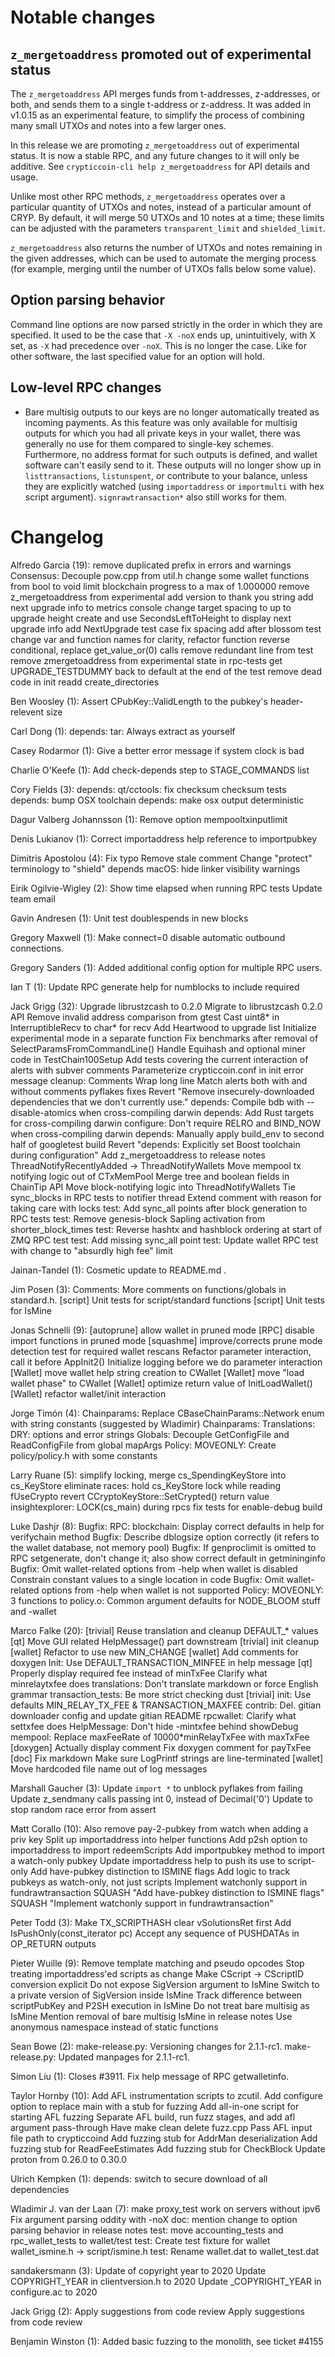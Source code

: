 Notable changes
===============

`z_mergetoaddress` promoted out of experimental status
------------------------------------------------------

The `z_mergetoaddress` API merges funds from t-addresses, z-addresses, or both,
and sends them to a single t-address or z-address. It was added in v1.0.15 as an
experimental feature, to simplify the process of combining many small UTXOs and
notes into a few larger ones.

In this release we are promoting `z_mergetoaddress` out of experimental status.
It is now a stable RPC, and any future changes to it will only be additive. See
`crypticcoin-cli help z_mergetoaddress` for API details and usage.

Unlike most other RPC methods, `z_mergetoaddress` operates over a particular
quantity of UTXOs and notes, instead of a particular amount of CRYP. By default,
it will merge 50 UTXOs and 10 notes at a time; these limits can be adjusted with
the parameters `transparent_limit` and `shielded_limit`.

`z_mergetoaddress` also returns the number of UTXOs and notes remaining in the
given addresses, which can be used to automate the merging process (for example,
merging until the number of UTXOs falls below some value).

Option parsing behavior
-----------------------

Command line options are now parsed strictly in the order in which they are
specified. It used to be the case that `-X -noX` ends up, unintuitively, with X
set, as `-X` had precedence over `-noX`. This is no longer the case. Like for
other software, the last specified value for an option will hold.

Low-level RPC changes
---------------------

- Bare multisig outputs to our keys are no longer automatically treated as
  incoming payments. As this feature was only available for multisig outputs for
  which you had all private keys in your wallet, there was generally no use for
  them compared to single-key schemes. Furthermore, no address format for such
  outputs is defined, and wallet software can't easily send to it. These outputs
  will no longer show up in `listtransactions`, `listunspent`, or contribute to
  your balance, unless they are explicitly watched (using `importaddress` or
  `importmulti` with hex script argument). `signrawtransaction*` also still
  works for them.

Changelog
=========

Alfredo Garcia (19):
      remove duplicated prefix in errors and warnings
      Consensus: Decouple pow.cpp from util.h
      change some wallet functions from bool to void
      limit blockchain progress to a max of 1.000000
      remove z_mergetoaddress from experimental
      add version to thank you string
      add next upgrade info to metrics console
      change target spacing to up to upgrade height
      create and use SecondsLeftToHeight to display next upgrade info
      add NextUpgrade test case
      fix spacing
      add after blossom test
      change var and function names for clarity, refactor function
      reverse conditional, replace get_value_or(0) calls
      remove redundant line from test
      remove zmergetoaddress from experimental state in rpc-tests
      get UPGRADE_TESTDUMMY back to default at the end of the test
      remove dead code in init
      readd create_directories

Ben Woosley (1):
      Assert CPubKey::ValidLength to the pubkey's header-relevent size

Carl Dong (1):
      depends: tar: Always extract as yourself

Casey Rodarmor (1):
      Give a better error message if system clock is bad

Charlie O'Keefe (1):
      Add check-depends step to STAGE_COMMANDS list

Cory Fields (3):
      depends: qt/cctools: fix checksum checksum tests
      depends: bump OSX toolchain
      depends: make osx output deterministic

Dagur Valberg Johannsson (1):
      Remove option mempooltxinputlimit

Denis Lukianov (1):
      Correct importaddress help reference to importpubkey

Dimitris Apostolou (4):
      Fix typo
      Remove stale comment
      Change "protect" terminology to "shield"
      depends macOS: hide linker visibility warnings

Eirik Ogilvie-Wigley (2):
      Show time elapsed when running RPC tests
      Update team email

Gavin Andresen (1):
      Unit test doublespends in new blocks

Gregory Maxwell (1):
      Make connect=0 disable automatic outbound connections.

Gregory Sanders (1):
      Added additional config option for multiple RPC users.

Ian T (1):
      Update RPC generate help for numblocks to include required

Jack Grigg (32):
      Upgrade librustzcash to 0.2.0
      Migrate to librustzcash 0.2.0 API
      Remove invalid address comparison from gtest
      Cast uint8* in InterruptibleRecv to char* for recv
      Add Heartwood to upgrade list
      Initialize experimental mode in a separate function
      Fix benchmarks after removal of SelectParamsFromCommandLine()
      Handle Equihash and optional miner code in TestChain100Setup
      Add tests covering the current interaction of alerts with subver comments
      Parameterize crypticcoin.conf in init error message
      cleanup: Comments
      Wrap long line
      Match alerts both with and without comments
      pyflakes fixes
      Revert "Remove insecurely-downloaded dependencies that we don't currently use."
      depends: Compile bdb with --disable-atomics when cross-compiling darwin
      depends: Add Rust targets for cross-compiling darwin
      configure: Don't require RELRO and BIND_NOW when cross-compiling darwin
      depends: Manually apply build_env to second half of googletest build
      Revert "depends: Explicitly set Boost toolchain during configuration"
      Add z_mergetoaddress to release notes
      ThreadNotifyRecentlyAdded -> ThreadNotifyWallets
      Move mempool tx notifying logic out of CTxMemPool
      Merge tree and boolean fields in ChainTip API
      Move block-notifying logic into ThreadNotifyWallets
      Tie sync_blocks in RPC tests to notifier thread
      Extend comment with reason for taking care with locks
      test: Add sync_all points after block generation to RPC tests
      test: Remove genesis-block Sapling activation from shorter_block_times
      test: Reverse hashtx and hashblock ordering at start of ZMQ RPC test
      test: Add missing sync_all point
      test: Update wallet RPC test with change to "absurdly high fee" limit

Jainan-Tandel (1):
      Cosmetic update to README.md .

Jim Posen (3):
      Comments: More comments on functions/globals in standard.h.
      [script] Unit tests for script/standard functions
      [script] Unit tests for IsMine

Jonas Schnelli (9):
      [autoprune] allow wallet in pruned mode
      [RPC] disable import functions in pruned mode
      [squashme] improve/corrects prune mode detection test for required wallet rescans
      Refactor parameter interaction, call it before AppInit2()
      Initialize logging before we do parameter interaction
      [Wallet] move wallet help string creation to CWallet
      [Wallet] move "load wallet phase" to CWallet
      [Wallet] optimize return value of InitLoadWallet()
      [Wallet] refactor wallet/init interaction

Jorge Timón (4):
      Chainparams: Replace CBaseChainParams::Network enum with string constants (suggested by Wladimir)
      Chainparams: Translations: DRY: options and error strings
      Globals: Decouple GetConfigFile and ReadConfigFile from global mapArgs
      Policy: MOVEONLY: Create policy/policy.h with some constants

Larry Ruane (5):
      simplify locking, merge cs_SpendingKeyStore into cs_KeyStore
      eliminate races: hold cs_KeyStore lock while reading fUseCrypto
      revert CCryptoKeyStore::SetCrypted() return value
      insightexplorer: LOCK(cs_main) during rpcs
      fix tests for enable-debug build

Luke Dashjr (8):
      Bugfix: RPC: blockchain: Display correct defaults in help for verifychain method
      Bugfix: Describe dblogsize option correctly (it refers to the wallet database, not memory pool)
      Bugfix: If genproclimit is omitted to RPC setgenerate, don't change it; also show correct default in getmininginfo
      Bugfix: Omit wallet-related options from -help when wallet is disabled
      Constrain constant values to a single location in code
      Bugfix: Omit wallet-related options from -help when wallet is not supported
      Policy: MOVEONLY: 3 functions to policy.o:
      Common argument defaults for NODE_BLOOM stuff and -wallet

Marco Falke (20):
      [trivial] Reuse translation and cleanup DEFAULT_* values
      [qt] Move GUI related HelpMessage() part downstream
      [trivial] init cleanup
      [wallet] Refactor to use new MIN_CHANGE
      [wallet] Add comments for doxygen
      Init: Use DEFAULT_TRANSACTION_MINFEE in help message
      [qt] Properly display required fee instead of minTxFee
      Clarify what minrelaytxfee does
      translations: Don't translate markdown or force English grammar
      transaction_tests: Be more strict checking dust
      [trivial] init: Use defaults MIN_RELAY_TX_FEE & TRANSACTION_MAXFEE
      contrib: Del. gitian downloader config and update gitian README
      rpcwallet: Clarify what settxfee does
      HelpMessage: Don't hide -mintxfee behind showDebug
      mempool: Replace maxFeeRate of 10000*minRelayTxFee with maxTxFee
      [doxygen] Actually display comment
      Fix doxygen comment for payTxFee
      [doc] Fix markdown
      Make sure LogPrintf strings are line-terminated
      [wallet] Move hardcoded file name out of log messages

Marshall Gaucher (3):
      Update `import *` to unblock pyflakes from failing
      Update z_sendmany calls passing int 0, instead of Decimal('0')
      Update to stop random race error from assert

Matt Corallo (10):
      Also remove pay-2-pubkey from watch when adding a priv key
      Split up importaddress into helper functions
      Add p2sh option to importaddress to import redeemScripts
      Add importpubkey method to import a watch-only pubkey
      Update importaddress help to push its use to script-only
      Add have-pubkey distinction to ISMINE flags
      Add logic to track pubkeys as watch-only, not just scripts
      Implement watchonly support in fundrawtransaction
      SQUASH "Add have-pubkey distinction to ISMINE flags"
      SQUASH "Implement watchonly support in fundrawtransaction"

Peter Todd (3):
      Make TX_SCRIPTHASH clear vSolutionsRet first
      Add IsPushOnly(const_iterator pc)
      Accept any sequence of PUSHDATAs in OP_RETURN outputs

Pieter Wuille (9):
      Remove template matching and pseudo opcodes
      Stop treating importaddress'ed scripts as change
      Make CScript -> CScriptID conversion explicit
      Do not expose SigVersion argument to IsMine
      Switch to a private version of SigVersion inside IsMine
      Track difference between scriptPubKey and P2SH execution in IsMine
      Do not treat bare multisig as IsMine
      Mention removal of bare multisig IsMine in release notes
      Use anonymous namespace instead of static functions

Sean Bowe (2):
      make-release.py: Versioning changes for 2.1.1-rc1.
      make-release.py: Updated manpages for 2.1.1-rc1.

Simon Liu (1):
      Closes #3911. Fix help message of RPC getwalletinfo.

Taylor Hornby (10):
      Add AFL instrumentation scripts to zcutil.
      Add configure option to replace main with a stub for fuzzing
      Add all-in-one script for starting AFL fuzzing
      Separate AFL build, run fuzz stages, and add afl argument pass-through
      Have make clean delete fuzz.cpp
      Pass AFL input file path to crypticcoind
      Add fuzzing stub for AddrMan deserialization
      Add fuzzing stub for ReadFeeEstimates
      Add fuzzing stub for CheckBlock
      Update proton from 0.26.0 to 0.30.0

Ulrich Kempken (1):
      depends: switch to secure download of all dependencies

Wladimir J. van der Laan (7):
      make proxy_test work on servers without ipv6
      Fix argument parsing oddity with -noX
      doc: mention change to option parsing behavior in release notes
      test: move accounting_tests and rpc_wallet_tests to wallet/test
      test: Create test fixture for wallet
      wallet_ismine.h → script/ismine.h
      test: Rename wallet.dat to wallet_test.dat

sandakersmann (3):
      Update of copyright year to 2020
      Update COPYRIGHT_YEAR in clientversion.h to 2020
      Update _COPYRIGHT_YEAR in configure.ac to 2020

Jack Grigg (2):
      Apply suggestions from code review
      Apply suggestions from code review

Benjamin Winston (1):
      Added basic fuzzing to the monolith, see ticket #4155

